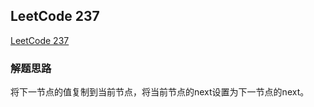 ## LeetCode 237
[LeetCode 237](https://leetcode-cn.com/problems/delete-node-in-a-linked-list/)
### 解题思路 <br>
将下一节点的值复制到当前节点，将当前节点的next设置为下一节点的next。